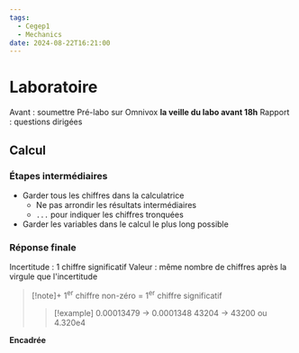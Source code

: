 ```yaml
---
tags:
  - Cegep1
  - Mechanics
date: 2024-08-22T16:21:00
---
```


# Laboratoire

Avant : soumettre Pré-labo sur Omnivox **la veille du labo avant 18h**
Rapport : questions dirigées

## Calcul

### Étapes intermédiaires

- Garder tous les chiffres dans la calculatrice
	- Ne pas arrondir les résultats intermédiaires
	- `...` pour indiquer les chiffres tronquées
- Garder les variables dans le calcul le plus long possible

### Réponse finale

Incertitude : 1 chiffre significatif
Valeur : même nombre de chiffres après la virgule que l'incertitude

> [!note]+
> 1<sup>er</sup> chiffre non-zéro = 1<sup>er</sup> chiffre significatif
> > [!example]
> > 0.00013479 -> 0.0001348
> > 43204 -> 43200 ou 4.320e4

**Encadrée**